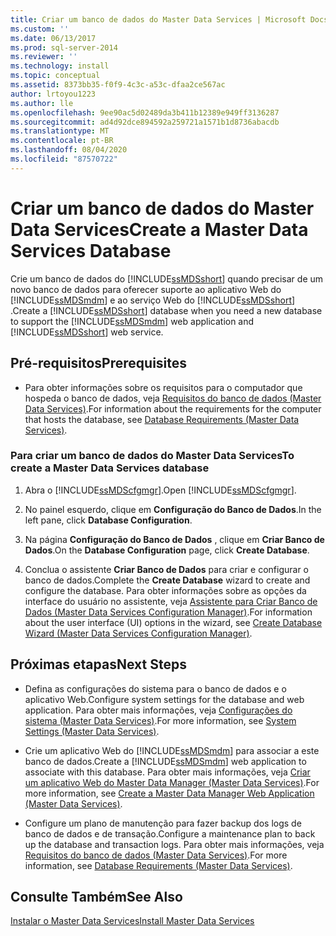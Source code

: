 ```yaml
---
title: Criar um banco de dados do Master Data Services | Microsoft Docs
ms.custom: ''
ms.date: 06/13/2017
ms.prod: sql-server-2014
ms.reviewer: ''
ms.technology: install
ms.topic: conceptual
ms.assetid: 8373bb35-f0f9-4c3c-a53c-dfaa2ce567ac
author: lrtoyou1223
ms.author: lle
ms.openlocfilehash: 9ee90ac5d02489da3b411b12389e949ff3136287
ms.sourcegitcommit: ad4d92dce894592a259721a1571b1d8736abacdb
ms.translationtype: MT
ms.contentlocale: pt-BR
ms.lasthandoff: 08/04/2020
ms.locfileid: "87570722"
---
```

# <a name="create-a-master-data-services-database"></a><span data-ttu-id="bc7e8-102">Criar um banco de dados do Master Data Services</span><span class="sxs-lookup"><span data-stu-id="bc7e8-102">Create a Master Data Services Database</span></span>
  <span data-ttu-id="bc7e8-103">Crie um banco de dados do [!INCLUDE[ssMDSshort](../../includes/ssmdsshort-md.md)] quando precisar de um novo banco de dados para oferecer suporte ao aplicativo Web do [!INCLUDE[ssMDSmdm](../../includes/ssmdsmdm-md.md)] e ao serviço Web do [!INCLUDE[ssMDSshort](../../includes/ssmdsshort-md.md)] .</span><span class="sxs-lookup"><span data-stu-id="bc7e8-103">Create a [!INCLUDE[ssMDSshort](../../includes/ssmdsshort-md.md)] database when you need a new database to support the [!INCLUDE[ssMDSmdm](../../includes/ssmdsmdm-md.md)] web application and [!INCLUDE[ssMDSshort](../../includes/ssmdsshort-md.md)] web service.</span></span>  
  
## <a name="prerequisites"></a><span data-ttu-id="bc7e8-104">Pré-requisitos</span><span class="sxs-lookup"><span data-stu-id="bc7e8-104">Prerequisites</span></span>  
  
-   <span data-ttu-id="bc7e8-105">Para obter informações sobre os requisitos para o computador que hospeda o banco de dados, veja [Requisitos do banco de dados &#40;Master Data Services&#41;](database-requirements-master-data-services.md).</span><span class="sxs-lookup"><span data-stu-id="bc7e8-105">For information about the requirements for the computer that hosts the database, see [Database Requirements &#40;Master Data Services&#41;](database-requirements-master-data-services.md).</span></span>  
  
### <a name="to-create-a-master-data-services-database"></a><span data-ttu-id="bc7e8-106">Para criar um banco de dados do Master Data Services</span><span class="sxs-lookup"><span data-stu-id="bc7e8-106">To create a Master Data Services database</span></span>  
  
1.  <span data-ttu-id="bc7e8-107">Abra o [!INCLUDE[ssMDScfgmgr](../../includes/ssmdscfgmgr-md.md)].</span><span class="sxs-lookup"><span data-stu-id="bc7e8-107">Open [!INCLUDE[ssMDScfgmgr](../../includes/ssmdscfgmgr-md.md)].</span></span>  
  
2.  <span data-ttu-id="bc7e8-108">No painel esquerdo, clique em **Configuração do Banco de Dados**.</span><span class="sxs-lookup"><span data-stu-id="bc7e8-108">In the left pane, click **Database Configuration**.</span></span>  
  
3.  <span data-ttu-id="bc7e8-109">Na página **Configuração do Banco de Dados** , clique em **Criar Banco de Dados**.</span><span class="sxs-lookup"><span data-stu-id="bc7e8-109">On the **Database Configuration** page, click **Create Database**.</span></span>  
  
4.  <span data-ttu-id="bc7e8-110">Conclua o assistente **Criar Banco de Dados** para criar e configurar o banco de dados.</span><span class="sxs-lookup"><span data-stu-id="bc7e8-110">Complete the **Create Database** wizard to create and configure the database.</span></span> <span data-ttu-id="bc7e8-111">Para obter informações sobre as opções da interface do usuário no assistente, veja [Assistente para Criar Banco de Dados &#40;Master Data Services Configuration Manager&#41;](../create-database-wizard-master-data-services-configuration-manager.md).</span><span class="sxs-lookup"><span data-stu-id="bc7e8-111">For information about the user interface (UI) options in the wizard, see [Create Database Wizard &#40;Master Data Services Configuration Manager&#41;](../create-database-wizard-master-data-services-configuration-manager.md).</span></span>  
  
## <a name="next-steps"></a><span data-ttu-id="bc7e8-112">Próximas etapas</span><span class="sxs-lookup"><span data-stu-id="bc7e8-112">Next Steps</span></span>  
  
-   <span data-ttu-id="bc7e8-113">Defina as configurações do sistema para o banco de dados e o aplicativo Web.</span><span class="sxs-lookup"><span data-stu-id="bc7e8-113">Configure system settings for the database and web application.</span></span> <span data-ttu-id="bc7e8-114">Para obter mais informações, veja [Configurações do sistema &#40;Master Data Services&#41;](../system-settings-master-data-services.md).</span><span class="sxs-lookup"><span data-stu-id="bc7e8-114">For more information, see [System Settings &#40;Master Data Services&#41;](../system-settings-master-data-services.md).</span></span>  
  
-   <span data-ttu-id="bc7e8-115">Crie um aplicativo Web do [!INCLUDE[ssMDSmdm](../../includes/ssmdsmdm-md.md)] para associar a este banco de dados.</span><span class="sxs-lookup"><span data-stu-id="bc7e8-115">Create a [!INCLUDE[ssMDSmdm](../../includes/ssmdsmdm-md.md)] web application to associate with this database.</span></span> <span data-ttu-id="bc7e8-116">Para obter mais informações, veja [Criar um aplicativo Web do Master Data Manager &#40;Master Data Services&#41;](create-a-master-data-manager-web-application-master-data-services.md).</span><span class="sxs-lookup"><span data-stu-id="bc7e8-116">For more information, see [Create a Master Data Manager Web Application &#40;Master Data Services&#41;](create-a-master-data-manager-web-application-master-data-services.md).</span></span>  
  
-   <span data-ttu-id="bc7e8-117">Configure um plano de manutenção para fazer backup dos logs de banco de dados e de transação.</span><span class="sxs-lookup"><span data-stu-id="bc7e8-117">Configure a maintenance plan to back up the database and transaction logs.</span></span> <span data-ttu-id="bc7e8-118">Para obter mais informações, veja [Requisitos do banco de dados &#40;Master Data Services&#41;](database-requirements-master-data-services.md).</span><span class="sxs-lookup"><span data-stu-id="bc7e8-118">For more information, see [Database Requirements &#40;Master Data Services&#41;](database-requirements-master-data-services.md).</span></span>  
  
## <a name="see-also"></a><span data-ttu-id="bc7e8-119">Consulte Também</span><span class="sxs-lookup"><span data-stu-id="bc7e8-119">See Also</span></span>  
 [<span data-ttu-id="bc7e8-120">Instalar o Master Data Services</span><span class="sxs-lookup"><span data-stu-id="bc7e8-120">Install Master Data Services</span></span>](install-master-data-services.md)  
  
  
